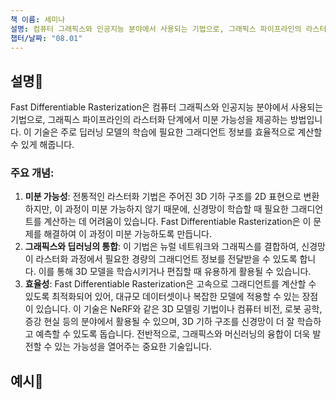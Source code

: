 ```yaml
---
책 이름: 세미나
설명: 컴퓨터 그래픽스와 인공지능 분야에서 사용되는 기법으로, 그래픽스 파이프라인의 라스터화 단계에서 미분 가능성을 제공하는 방법이다.
챕터/날짜: "08.01"
---
```

## 설명💫
Fast Differentiable Rasterization은 컴퓨터 그래픽스와 인공지능 분야에서 사용되는 기법으로, 그래픽스 파이프라인의 라스터화 단계에서 미분 가능성을 제공하는 방법입니다. 이 기술은 주로 딥러닝 모델의 학습에 필요한 그래디언트 정보를 효율적으로 계산할 수 있게 해줍니다.
### 주요 개념:
1. **미분 가능성**: 전통적인 라스터화 기법은 주어진 3D 기하 구조를 2D 표현으로 변환하지만, 이 과정이 미분 가능하지 않기 때문에, 신경망이 학습할 때 필요한 그래디언트를 계산하는 데 어려움이 있습니다. Fast Differentiable Rasterization은 이 문제를 해결하여 이 과정이 미분 가능하도록 만듭니다.
2. **그래픽스와 딥러닝의 통합**: 이 기법은 뉴럴 네트워크와 그래픽스를 결합하여, 신경망이 라스터화 과정에서 필요한 경량의 그래디언트 정보를 전달받을 수 있도록 합니다. 이를 통해 3D 모델을 학습시키거나 편집할 때 유용하게 활용될 수 있습니다.
3. **효율성**: Fast Differentiable Rasterization은 고속으로 그래디언트를 계산할 수 있도록 최적화되어 있어, 대규모 데이터셋이나 복잡한 모델에 적용할 수 있는 장점이 있습니다.
이 기술은 NeRF와 같은 3D 모델링 기법이나 컴퓨터 비전, 로봇 공학, 증강 현실 등의 분야에서 활용될 수 있으며, 3D 기하 구조를 신경망이 더 잘 학습하고 예측할 수 있도록 돕습니다. 전반적으로, 그래픽스와 머신러닝의 융합이 더욱 발전할 수 있는 가능성을 열어주는 중요한 기술입니다.
  
## 예시📝